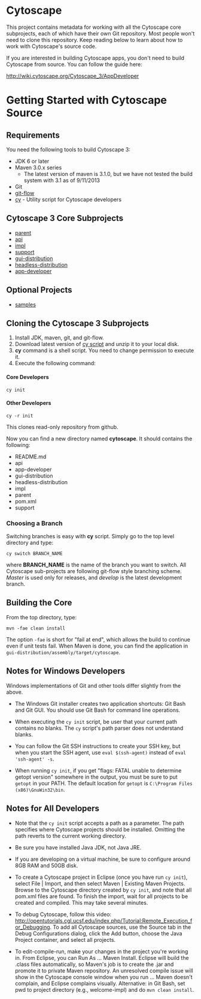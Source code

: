 Cytoscape
=========

This project contains metadata for working with all the Cytoscape core subprojects, each of which have their own Git repository.  Most people won't need to clone this repository.  Keep reading below to learn about how to work with Cytoscape's source code.

If you are interested in building Cytoscape apps, you don't need to build Cytoscape from source.  You can follow the guide here:

http://wiki.cytoscape.org/Cytoscape_3/AppDeveloper


# Getting Started with Cytoscape Source

## Requirements

You need the following tools to build Cytoscape 3:

* JDK 6 or later
* Maven 3.0.x series
    * The latest version of maven is 3.1.0, but we have not tested the build system with 3.1 as of 9/11/2013
* Git
* [git-flow](https://github.com/nvie/gitflow)
* [cy](https://github.com/cytoscape/cytoscape-scripts/releases/tag/1.2.0) - Utility script for Cytoscape developers

## Cytoscape 3 Core Subprojects
* [parent](https://github.com/cytoscape/cytoscape-parent)
* [api](https://github.com/cytoscape/cytoscape-api)
* [impl](https://github.com/cytoscape/cytoscape-impl)
* [support](https://github.com/cytoscape/cytoscape-support)
* [gui-distribution](https://github.com/cytoscape/cytoscape-gui-distribution)
* [headless-distribution](https://github.com/cytoscape/cytoscape-headless-distribution)
* [app-developer](https://github.com/cytoscape/cytoscape-app-developers)

## Optional Projects
* [samples](https://github.com/cytoscape/cytoscape-samples)

## Cloning the Cytoscape 3 Subprojects

1. Install JDK, maven, git, and git-flow.
1. Download latest version of [cy script](https://github.com/cytoscape/cytoscape-scripts/releases/) and unzip it to your local disk.
1. **cy** command is a shell script.  You need to change permission to execute it.
1. Execute the following command:

#### Core Developers

```
cy init
```

#### Other Developers

```
cy -r init
```

This clones read-only repository from github.


Now you can find a new directory named **cytoscape**.  It should contains the following:


- README.md
- api
- app-developer
- gui-distribution
- headless-distribution
- impl
- parent
- pom.xml
- support


### Choosing a Branch
Switching branches is easy with **cy** script.  Simply go to the top level directory and type:

```
cy switch BRANCH_NAME
```

where **BRANCH_NAME** is the name of the branch you want to switch.  All Cytoscape sub-projects are following git-flow style branching scheme.  *Master* is used only for releases, and *develop* is the latest development branch.

## Building the Core
From the top directory, type:
```
mvn -fae clean install
```

The option `-fae` is short for "fail at end", which allows the build to continue even if unit tests fail.  When Maven
is done, you can find the application in `gui-distribution/assembly/target/cytoscape`.


## Notes for Windows Developers
Windows implementations of Git and other tools differ slightly from the above.

* The Windows Git installer creates two application shortcuts: Git Bash and Git GUI. You should use Git Bash for command line operations.
 
* When executing the `cy init` script, be user that your current path contains no blanks. The `cy` script's path parser does not understand blanks.

* You can follow the Git SSH instructions to create your SSH key, but when you start the SSH agent, use `eval $(ssh-agent)` instead of `eval 'ssh-agent' -s`.

* When running `cy init`, if you get "flags: FATAL unable to determine getopt version" somewhere in the output, you must be sure to put `getopt` in your PATH. The default location for `getopt` is `C:\Program Files (x86)\GnuWin32\bin`.

## Notes for All Developers

* Note that the `cy init` script accepts a path as a parameter. The path specifies where Cytoscape projects should be installed. Omitting the path reverts to the current working directory.

* Be sure you have installed Java JDK, not Java JRE.

* If you are developing on a virtual machine, be sure to configure around 8GB RAM and 50GB disk.

* To create a Cytoscape project in Eclipse (once you have run `cy init`), select File | Import, and then select Maven | Existing Maven Projects. Browse to the Cytoscape directory created by `cy init`, and note that all pom.xml files are found. To finish the import, wait for all projects to be created and compiled. This may take several minutes.

* To debug Cytoscape, follow this video: http://opentutorials.cgl.ucsf.edu/index.php/Tutorial:Remote_Execution_for_Debugging. To add all Cytoscape sources, use the Source tab in the Debug Configurations dialog, click the Add button, choose the Java Project container, and select all projects.

* To edit-compile-run, make your changes in the project you're working in. From Eclipse, you can Run As ... Maven Install. Eclipse will build the .class files automatically, so Maven's job is to create the .jar and promote it to private Maven repository. An unresolved compile issue will show in the Cytoscape console window when you run ... Maven doesn't complain, and Eclipse complains visually. Alternative: in Git Bash, set pwd to project directory (e.g., welcome-impl) and do `mvn clean install`.


